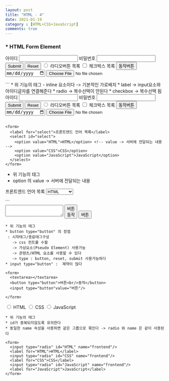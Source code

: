 ```yaml
---
layout: post
title: "HTML - 4"
date: 2021-01-19
category : [HTML+CSS+JavaScript]
comments: true
---
```

### * HTML Form Element

<form action="" class="list">
  <label for="login-id">아이디</label>
  <input type="text" id="login-id"/> <!-- label -> input요소와 아이디글자를 연결해준다-->
  <label for="login-pwd">비밀번호</label>
  <input type="password" id="login-pwd" />
  <input type="submit" />
  <input type="reset"/>
  <input type="radio" id="radio-button"/><!-- 복수선택이 안된다 -->
  <label for="radio-button">라디오버튼 목록</label>
  <input type="checkbox" id="check-button"/> <!-- 복수선택 됨 -->   
  <label for="check-button">체크박스 목록</label>
  <input type="button" value="동작버튼"/>
  <input type="date"/>
  <input type="file"/>
</form>
```
* 위 기능의 태그
- inline 요소이다 -> 기본적인 가로배치
* label -> input요소와 아이디글자를 연결해준다
* radio -> 복수선택이 안된다
* checkbox ->  복수선택 됨

<form action="" class="list">
  <label for="login-id">아이디</label>
  <input type="text" id="login-id"/>
  <label for="login-pwd">비밀번호</label>
  <input type="password" id="login-pwd" />
  <input type="submit" />
  <input type="reset"/>
  <input type="radio" id="radio-button"/>
  <label for="radio-button">라디오버튼 목록</label>
  <input type="checkbox" id="check-button"/>  
  <label for="check-button">체크박스 목록</label>
  <input type="button" value="동작버튼"/>
  <input type="date"/>
  <input type="file"/>
</form>

```

<form>
  <label for="select">프론트엔드 언어 목록</label>
  <select id="select">
    <option value="HTML">HTML</option> <!-- value -> 서버에 전달되는 내용 -->
    <option value="CSS">CSS</option>
    <option value="JavaScript">JavaScript</option>
  </select>
</form>
```
* 위 기능의 태그
*  option 의 value -> 서버에 전달되는 내용
<form>
  <label for="select">프론트엔드 언어 목록</label>
  <select id="select">
    <option value="HTML">HTML</option>
    <option value="CSS">CSS</option>
    <option value="JavaScript">JavaScript</option>
  </select>
</form>
```

<form>
  <textarea></textarea>
  <button type="button">버튼<br/>동작</button>
  <!--
    시작태그/종료태그구성
    -> css 컨트롤 수월
    -> 가상요소(Pseudo Element) 사용가능
    -> 콘텐츠/HTML 요소를 사용할 수 있다
    -> type : button, reset, submit 사용가능하다
  -->
  <input type="button"value="버튼"/> <!-- 제약이 많다 -->

</form>

```
* 위 기능의 태그
* button type="button" 의 장점
 : 시작태그/종료태그구성
   -> css 컨트롤 수월
   -> 가상요소(Pseudo Element) 사용가능
   -> 콘텐츠/HTML 요소를 사용할 수 있다
   -> type : button, reset, submit 사용가능하다
* input type="button" :  제약이 많다

<form>
  <textarea></textarea>
  <button type="button">버튼<br/>동작</button>
  <input type="button"value="버튼"/>

</form>

```

<form> <!-- id가 중복되지않도록 유의한다 -->
  <input type="radio" id="HTML" name="frontend"/> <!-- 동일한 name 속성을 사용하면 같은 그룹으로 묶인다 -->
  <label for="HTML">HTML</label>
  <input type="radio" id="CSS" name="frontend"/>
  <label for="CSS">CSS</label>
  <input type="radio" id="JavaScript" name="frontend"/>
  <label for="JavaScript">JavaScript</label>
</form>

```
* 위 기능의 태그
* id가 중복되지않도록 유의한다
* 동일한 name 속성을 사용하면 같은 그룹으로 묶인다 -> radio 와 name 은 같이 사용된다

<form>
  <input type="radio" id="HTML" name="frontend"/>
  <label for="HTML">HTML</label>
  <input type="radio" id="CSS" name="frontend"/>
  <label for="CSS">CSS</label>
  <input type="radio" id="JavaScript" name="frontend"/>
  <label for="JavaScript">JavaScript</label>
</form>

```
